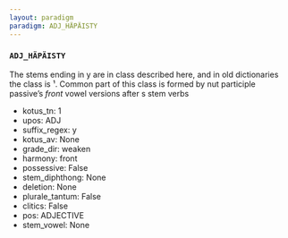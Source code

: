 ```yaml
---
layout: paradigm
paradigm: ADJ_HÄPÄISTY
---
```

### ` ADJ_HÄPÄISTY `

The stems ending in y are in class described here, and in old dictionaries the class is ¹. Common part of this class is formed by nut participle passive’s _front_ vowel versions after s stem verbs
* kotus_tn: 1
* upos: ADJ
* suffix_regex: y
* kotus_av: None
* grade_dir: weaken
* harmony: front
* possessive: False
* stem_diphthong: None
* deletion: None
* plurale_tantum: False
* clitics: False
* pos: ADJECTIVE
* stem_vowel: None

